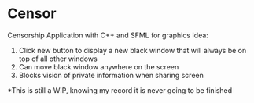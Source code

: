# Censor
Censorship Application with C++ and SFML for graphics
Idea:
1. Click new button to display a new black window that will always be on top of all other windows
2. Can move black window anywhere on the screen
3. Blocks vision of private information when sharing screen

*This is still a WIP, knowing my record it is never going to be finished

